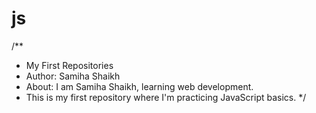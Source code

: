 # js
/**
 * My First Repositories
 * Author: Samiha Shaikh
 * About: I am Samiha Shaikh, learning web development. 
 * This is my first repository where I'm practicing JavaScript basics.
 */


    
